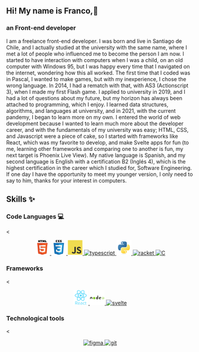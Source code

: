 <h2> Hi! My name is Franco,🤠 </h2>
<h3> an Front-end developer </h3>

I am a freelance front-end developer. I was born and live in Santiago de Chile, and I actually studied at the university with the same name, where I met a lot of people who influenced me to become the person I am now. I started to have interaction with computers when I was a child, on an old computer with Windows 95, but I was happy every time that I navigated on the internet, wondering how this all worked. The first time that I coded was in Pascal, I wanted to make games, but with my inexperience, I chose the wrong language. In 2014, I had a rematch with that, with AS3 (Actionscript 3), when I made my first Flash game. I applied to university in 2019, and I had a lot of questions about my future, but my horizon has always been attached to programming, which I enjoy. I learned data structures, algorithms, and languages at university, and in 2021, with the current pandemy, I began to learn more on my own. I entered the world of web development because I wanted to learn much more about the developer career, and with the fundamentals of my university was easy; HTML, CSS, and Javascript were a piece of cake, so I started with frameworks like React, which was my favorite to develop, and make Svelte apps for fun (to me, learning other frameworks and comparing one to another is fun, my next target is Phoenix Live View). My native language is Spanish, and my second language is English with a certification B2 (Inglés 4), which is the highest certification in the career which I studied for, Software Engineering. If one day I have the opportunity to meet my younger version, I only need to say to him, thanks for your interest in computers.

<h2> Skills ✨</h2>

<h3> Code Languages 💻 </h3>

<<p align="center"> 
    <a href="https://www.w3.org/html/" target="_blank"> <img src="https://raw.githubusercontent.com/devicons/devicon/master/icons/html5/html5-original-wordmark.svg" alt="html5" width="40" height="40"/> </a> 
  <a href="https://www.w3schools.com/css/" target="_blank"> <img src="https://raw.githubusercontent.com/devicons/devicon/master/icons/css3/css3-original-wordmark.svg" alt="css3" width="40" height="40"/> </a> 
  <a href="https://developer.mozilla.org/en-US/docs/Web/JavaScript" target="_blank"> <img src="https://raw.githubusercontent.com/devicons/devicon/master/icons/javascript/javascript-original.svg" alt="javascript" width="40" height="40"/> </a> 
  <a href="https://www.typescriptlang.org/" target="_blank">  <img src="https://iconape.com/wp-content/png_logo_vector/typescript.png" alt="typescript" width="40" height="40"/> </a> 
  <a href="https://www.python.org" target="_blank"> <img src="https://raw.githubusercontent.com/devicons/devicon/master/icons/python/python-original.svg" alt="python" width="40" height="40"/> </a> 
  <a href="https://racket-lang.org/" target="_blank"> <img src= "https://upload.wikimedia.org/wikipedia/commons/thumb/c/c1/Racket-logo.svg/512px-Racket-logo.svg.png" alt="racket" width="40" height="40"/> </a>
  <a href="https://devdocs.io/c/" target="_blank"> <img src= "https://squeezetechcom.files.wordpress.com/2019/06/c.png" alt="C" width="40" height="40"/> </a>
</p>
 
<h3> Frameworks </h3>

<<p align="center">
    <a href="https://reactjs.org/" target="_blank"> <img src="https://raw.githubusercontent.com/devicons/devicon/master/icons/react/react-original-wordmark.svg" alt="react" width="40" height="40"/> </a>
    <a href="https://nodejs.org" target="_blank"> <img src="https://raw.githubusercontent.com/devicons/devicon/master/icons/nodejs/nodejs-original-wordmark.svg" alt="nodejs" width="40" height="40"/> </a> 
  <a href="https://svelte.dev/" target="_blank"> <img src= "https://github.com/sveltejs/svelte/blob/29052aba7d0b78316d3a52aef1d7ddd54fe6ca84/site/static/logo.svg" alt="svelte" width="40" height="40"/> </a>
  </p>
  
<h3> Technological tools </h3>

<<p align="center">
  <a href="https://www.figma.com/" target="_blank"> <img src="https://www.vectorlogo.zone/logos/figma/figma-icon.svg" alt="figma" width="40" height="40"/> </a>
  <a href="https://git-scm.com/" target="_blank"> <img src="https://www.vectorlogo.zone/logos/git-scm/git-scm-icon.svg" alt="git" width="40" height="40"/> </a>
  
  </p>



<!--
**francho96/francho96** is a ✨ _special_ ✨ repository because its `README.md` (this file) appears on your GitHub profile.

Here are some ideas to get you started:

- 🔭 I’m currently working on ...
- 🌱 I’m currently learning ...
- 👯 I’m looking to collaborate on ...
- 🤔 I’m looking for help with ...
- 💬 Ask me about ...
- 📫 How to reach me: ...
- 😄 Pronouns: ...
- ⚡ Fun fact: ...
-->
